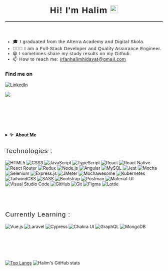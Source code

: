 <link href="https://fonts.googleapis.com/css2?family=Poppins:wght@400;500;600;700&display=swap" rel="stylesheet">
<div style="text-align:center;border-bottom:2px solid rgb(55,62,71);margin-bottom:2rem;margin:0 auto;">
    <h1 style="text-align:center;border:0;font-family:'Poppins',sans-serif;font-weight:600;letter-spacing:1.2px;" align="center">Hi! I'm Halim <img src="https://media.giphy.com/media/hvRJCLFzcasrR4ia7z/giphy.gif" width="25px"> </h1>
</div><br>

<ul style="font-family: 'Poppins', sans-serif;font-weight:400;letter-spacing:1px;margin-top:2.25rem;">
    <li>🎓 I graduated from the Alterra Academy and Digital Skola.</li>
    <li>👨🏼‍💻 I am a Full-Stack Developer and Quality Assurance Engineer.</li>
    <li>😁 I sometimes share my study results on my Github.</li>
    <li>📫 How to reach me: <a href="mailto:irfanhalimhidayat@gmail.com" target="_blank">irfanhalimhidayat@gmail.com</a></li>
</ul>

### Find me on
<p><a href="https://www.linkedin.com/in/irfan-halim-hidayat-7274291bb/" target="_blank"><img alt="LinkedIn" src="https://img.shields.io/badge/linkedin-%230077B5.svg?&style=for-the-badge&logo=linkedin&logoColor=white" /></a>
</p>

![](https://komarev.com/ghpvc/?username=Irfanhlm)

<br><br><br><br><br>
<details>
  <summary><b>✨&nbsp;&nbsp;About&nbsp;Me</b></summary>
  <br/>

Hello, my name is Irfan Halim Hidayat. Interested in technology specifically <b>Software Development</b>. I have 2 years experience as a Fullstack Developer. I recently graduated from the DigitalSkola for QA Engineer. I learned a lot about Automation Testing, Manual Testing, Tools & Framework for Testing and many things at DigitalSkola. I am incredibly excited to start my new role as a <b>Quality Assurance</b> professional, and I’ve felt so drawn to dive deeper into the world of <b>Software Development</b>. Every line of code, every test, and every process I go through is opening my eyes to the importance of quality in every app we use daily. 

</details> 

<h2 style="font-family: 'Poppins', sans-serif;font-weight:400;letter-spacing:1.2px;">Technologies :</h2>

![HTML5](https://img.shields.io/badge/html5-%23E34F26.svg?style=for-the-badge&logo=html5&logoColor=white)
![CSS3](https://img.shields.io/badge/css-%231572B6.svg?style=for-the-badge&logo=css3&logoColor=white)
![JavaScript](https://img.shields.io/badge/javascript-%23323330.svg?style=for-the-badge&logo=javascript&logoColor=%23F7DF1E)
![TypeScript](https://img.shields.io/badge/typescript-%23007ACC.svg?style=for-the-badge&logo=typescript&logoColor=white)
![React](https://img.shields.io/badge/react-%2320232a.svg?style=for-the-badge&logo=react&logoColor=%2361DAFB)
![React Native](https://img.shields.io/badge/React_Native-20232A?style=for-the-badge&logo=react&logoColor=61DAFB)
![React Router](https://img.shields.io/badge/React_Router-CA4245?style=for-the-badge&logo=react-router&logoColor=white)
![Redux](https://img.shields.io/badge/redux-%23593d88.svg?style=for-the-badge&logo=redux&logoColor=white)
![Node.js](https://img.shields.io/badge/node.js-%2343853D.svg?style=for-the-badge&logo=node.js&logoColor=white)
![Angular](https://img.shields.io/badge/Angular-DD0031?style=for-the-badge&logo=angular&logoColor=white)
![MySQL](https://img.shields.io/badge/MySQL-00000F?style=for-the-badge&logo=mysql&logoColor=white)
![Jest](https://img.shields.io/badge/-jest-%23C21325?style=for-the-badge&logo=jest&logoColor=white)
![Mocha](https://img.shields.io/badge/Mocha-8D6748?style=for-the-badge&logo=mocha&logoColor=white)
![Selenium](https://img.shields.io/badge/Selenium-43B02A?style=for-the-badge&logo=selenium&logoColor=white)
![Express.js](https://img.shields.io/badge/Express.js-000000?style=for-the-badge&logo=express&logoColor=white)
![JMeter](https://img.shields.io/badge/JMeter-D22128?style=for-the-badge&logo=apache-jmeter&logoColor=white)
![Mochawesome](https://img.shields.io/badge/Mochawesome-8E44AD?style=for-the-badge&logo=mocha&logoColor=white)
![Kubernetes](https://img.shields.io/badge/Kubernetes-326CE5?style=for-the-badge&logo=kubernetes&logoColor=white)
![TailwindCSS](https://img.shields.io/badge/tailwindcss-%2338B2AC.svg?style=for-the-badge&logo=tailwind-css&logoColor=white)
![SASS](https://img.shields.io/badge/SASS-hotpink.svg?style=for-the-badge&logo=SASS&logoColor=white)
![Bootstrap](https://img.shields.io/badge/bootstrap-%23563D7C.svg?style=for-the-badge&logo=bootstrap&logoColor=white)
![Postman](https://img.shields.io/badge/Postman-FF6C37?style=for-the-badge&logo=postman&logoColor=white)
![Material-UI](https://img.shields.io/badge/material%20ui%20-%230081CB.svg?&style=for-the-badge&logo=material-ui&logoColor=white)
![Visual Studio Code](https://img.shields.io/badge/Visual%20Studio%20Code-0078d7.svg?style=for-the-badge&logo=visual-studio-code&logoColor=white)
![GitHub](https://img.shields.io/badge/github-%23121011.svg?style=for-the-badge&logo=github&logoColor=white)
![Git](https://img.shields.io/badge/git-%23F05033.svg?style=for-the-badge&logo=git&logoColor=white)
![Figma](https://img.shields.io/badge/figma-%23F24E1E.svg?style=for-the-badge&logo=figma&logoColor=white)
![Lottie](https://img.shields.io/badge/Lottie-58E6D9?style=for-the-badge&logo=lottie&logoColor=white)

<br><br>

<h2 style="font-family: 'Poppins', sans-serif;font-weight:400;letter-spacing:1.2px;">Currently Learning :</h2>

![Vue.js](https://img.shields.io/badge/Vue.js-4FC08D?style=for-the-badge&logo=vue.js&logoColor=white)
![Laravel](https://img.shields.io/badge/Laravel-FF2D20?style=for-the-badge&logo=laravel&logoColor=white)
![Cypress](https://img.shields.io/badge/Cypress-17202C?style=for-the-badge&logo=cypress&logoColor=white)
![Chakra UI](https://img.shields.io/badge/Chakra%20UI-319795?style=for-the-badge&logo=chakra-ui&logoColor=white)
![GraphQL](https://img.shields.io/badge/-GraphQL-E10098?style=for-the-badge&logo=graphql&logoColor=white)
![MongoDB](https://img.shields.io/badge/MongoDB-47A248?style=for-the-badge&logo=mongodb&logoColor=white)

<br><br><br><br><br>
[![Top Langs](https://github-readme-stats.vercel.app/api/top-langs/?username=Irfanhlm&layout=compact&card_width=445px&theme=material-palenight)](https://github.com/Irfanhlm/github-readme-stats)
![Halim's GitHub stats](https://github-readme-stats.vercel.app/api?username=Irfanhlm&show_icons=true&theme=material-palenight)

